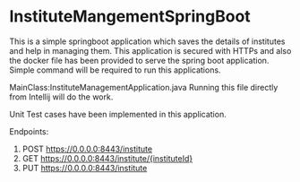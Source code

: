 # InstituteMangementSpringBoot
This is a simple springboot application which saves the details of institutes and help in managing them.
This application is secured with HTTPs and also the docker file has been provided to serve the spring boot application.
Simple command will be required to run this applications. 

MainClass:InstituteManagementApplication.java
Running this file directly from Intellij will do the work.


Unit Test cases have been implemented in this application.


Endpoints:
1. POST https://0.0.0.0:8443/institute
2. GET https://0.0.0.0:8443/institute/{instituteId}
3. PUT https://0.0.0.0:8443/institute